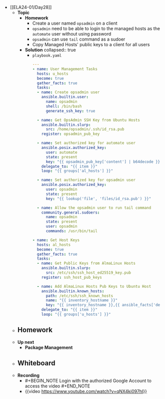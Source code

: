- [[ELA24-01/Day28]]
	- **Topic**
		- **Homework**
			- Create a user named `opsadmin` on a client
			- `opsadmin` need to be able to login to the managed hosts as the `automate` user without using password
			- `opsadmin` can use `tail` command as a sudoer
			- Copy Managed Hosts' public keys to a client for all users
		- **Solution**
		  collapsed:: true
			- `playbook.yaml`
			  ```yaml
			  ---
			  - name: User Management Tasks
			    hosts: u_hosts
			    become: true
			    gather_facts: true
			    tasks:
			    - name: Create opsadmin user
			      ansible.builtin.user:
			        name: opsadmin
			        shell: /bin/bash
			        generate_ssh_key: true
			  
			    - name: Get OpsAdmin SSH Key from Ubuntu Hosts
			      ansible.builtin.slurp:
			        src: /home/opsadmin/.ssh/id_rsa.pub
			      register: opsadmin_pub_key
			  
			    - name: Set authorized key for automate user
			      ansible.posix.authorized_key:
			        user: automate
			        state: present
			        key: "{{ opsadmin_pub_key['content'] | b64decode }}"
			      delegate_to: "{{ item }}"
			      loop: "{{ groups['al_hosts'] }}"
			  
			    - name: Set authorized key for opsadmin user
			      ansible.posix.authorized_key:
			        user: opsadmin
			        state: present
			        key: "{{ lookup('file', 'files/id_rsa.pub') }}"
			  
			    - name: Allow the opsadmin user to run tail command
			      community.general.sudoers:
			        name: opsadmin
			        state: present
			        user: opsadmin
			        commands: /usr/bin/tail
			  
			  - name: Get Host Keys
			    hosts: al_hosts
			    become: true
			    gather_facts: true
			    tasks:
			    - name: Get Public Keys from AlmaLinux Hosts
			      ansible.builtin.slurp:
			        src: /etc/ssh/ssh_host_ed25519_key.pub
			      register: ssh_host_pub_keys
			  
			    - name: Add AlmaLinux Hosts Pub Keys to Ubuntu Host
			      ansible.builtin.known_hosts:
			        path: /etc/ssh/ssh_known_hosts
			        name: "{{ inventory_hostname }}"
			        key: "{{ inventory_hostname }},{{ ansible_facts['default_ipv4']['address'] }} {{ ssh_host_pub_keys['content'] | b64decode }}"
			      delegate_to: "{{ item }}"
			      loop: "{{ groups['u_hosts'] }}"
			  
			  ```
	- **Homework**
		-
	- **Up next**
		- **Package Management**
	- **Whiteboard**
		-
	- **Recording**
		- #+BEGIN_NOTE
		  Login with the authorized Google Account to access the video
		  #+END_NOTE
		- {{video https://www.youtube.com/watch?v=qNX4ki097hI}}